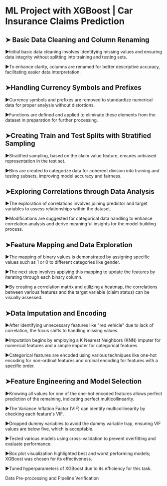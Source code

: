# ML Project with XGBoost | Car Insurance Claims Prediction

## ➤ Basic Data Cleaning and Column Renaming
▶Initial basic data cleaning involves identifying missing values and ensuring data integrity without splitting into training and testing sets.

▶To enhance clarity, columns are renamed for better descriptive accuracy, facilitating easier data interpretation.

## ➤Handling Currency Symbols and Prefixes
▶Currency symbols and prefixes are removed to standardize numerical data for proper analysis without distortions.

▶Functions are defined and applied to eliminate these elements from the dataset in preparation for further processing.

## ➤Creating Train and Test Splits with Stratified Sampling
▶Stratified sampling, based on the claim value feature, ensures unbiased representation in the test set.

▶Bins are created to categorize data for coherent division into training and testing subsets, improving model accuracy and fairness.

## ➤Exploring Correlations through Data Analysis
▶The exploration of correlations involves joining predictor and target variables to assess relationships within the dataset.

▶Modifications are suggested for categorical data handling to enhance correlation analysis and derive meaningful insights for the model building process.

## ➤Feature Mapping and Data Exploration
▶The mapping of binary values is demonstrated by assigning specific values such as 1 or 0 to different categories like gender.

▶The next step involves applying this mapping to update the features by iterating through each binary column.

▶By creating a correlation matrix and utilizing a heatmap, the correlations between various features and the target variable (claim status) can be visually assessed.

## ➤Data Imputation and Encoding
▶After identifying unnecessary features like "red vehicle" due to lack of correlation, the focus shifts to handling missing values.

▶Imputation begins by employing a K Nearest Neighbors (KNN) imputer for numerical features and a simple imputer for categorical features.

▶Categorical features are encoded using various techniques like one-hot encoding for non-ordinal features and ordinal encoding for features with a specific order.

## ➤Feature Engineering and Model Selection

▶Knowing all values for one of the one-hot encoded features allows perfect prediction of the remaining, indicating perfect multicollinearity.

▶The Variance Inflation Factor (VIF) can identify multicollinearity by checking each feature's VIF.

▶Dropped dummy variables to avoid the dummy variable trap, ensuring VIF values are below five, which is acceptable.

▶Tested various models using cross-validation to prevent overfitting and evaluate performance.

▶Box plot visualization highlighted best and worst performing models; XGBoost was chosen for its effectiveness.

▶Tuned hyperparameters of XGBoost due to its efficiency for this task.

Data Pre-processing and Pipeline Verification
